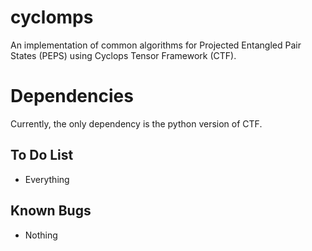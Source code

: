 # cyclomps
An implementation of common algorithms for Projected Entangled Pair States (PEPS)
using Cyclops Tensor Framework (CTF).

# Dependencies
Currently, the only dependency is the python version of 
CTF.

## To Do List
* Everything

## Known Bugs
* Nothing
